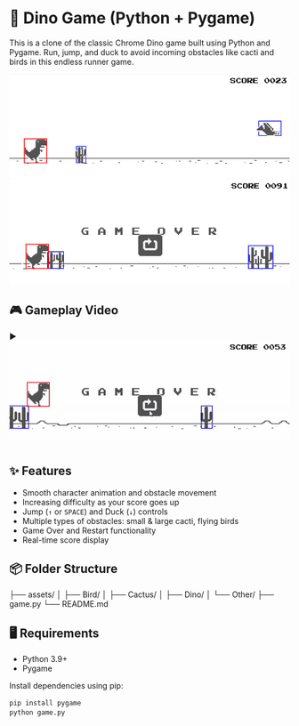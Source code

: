 # 🦖 Dino Game (Python + Pygame)

This is a clone of the classic Chrome Dino game built using Python and Pygame. Run, jump, and duck to avoid incoming obstacles like cacti and birds in this endless runner game.

![Gameplay Screenshot](assets/Other/In_Game_SS.png)
![GameOver Screenshot](assets/Other/Game_Over_SS.png)

## 🎮 Gameplay Video

▶![Watch Gameplay Video](assets/Other/game.gif)

## ✨ Features

- Smooth character animation and obstacle movement
- Increasing difficulty as your score goes up
- Jump (`↑` or `SPACE`) and Duck (`↓`) controls
- Multiple types of obstacles: small & large cacti, flying birds
- Game Over and Restart functionality
- Real-time score display

## 📦 Folder Structure

├── assets/
│ ├── Bird/
│ ├── Cactus/
│ ├── Dino/
│ └── Other/
├── game.py
└── README.md

## 🖥️ Requirements

- Python 3.9+
- Pygame

Install dependencies using pip:

```bash
pip install pygame
python game.py

